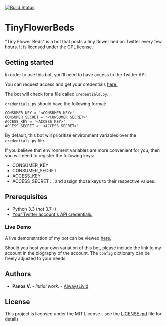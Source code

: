 [![Build Status](https://travis-ci.org/alwayslivid/TinyFlowerBeds.svg?branch=master)](https://travis-ci.org/alwayslivid/TinyFlowerBeds)

# TinyFlowerBeds
"Tiny Flower Beds" is a bot that posts a tiny flower bed on Twitter every few hours.
It is licensed under the GPL license.

## Getting started

In order to use this bot, you'll need to have access to the Twitter API.

You can request access and get your credentials [here.](https://dev.twitter.com)

The bot will check for a file called `credentials.py`.

`credentials.py` should have the following format:

```
CONSUMER_KEY = '<CONSUMER KEY>'
CONSUMER_SECRET = '<CONSUMER SECRET>'
ACCESS_KEY = '<ACCESS KEY>'
ACCESS_SECRET = '<ACCESS SECRET>'
```


By default, this bot will prioritize environment variables over the `credentials.py` file.

If you believe that environment variables are more convenient for you, then you will need to register the following keys:
* CONSUMER_KEY
* CONSUMER_SECRET
* ACCESS_KEY
* ACCESS_SECRET
... and assign those keys to their respective values.

## Prerequisites

* Python 3.3 (*not* 3.7+)
* [Your Twitter account's API credentials.](https://dev.twitter.com)

### Live Demo
A live demonstration of my bot can be viewed [here.](https://twitter.com/tinyflowerbeds)

Should you host your own variation of this bot, please include the link to my account in the biography of the account. The `config` dictionary can be freely adjusted to your needs.

## Authors

* **Panos V.** - *Initial work.* - [AlwaysLivid](https://alwayslivid.com)

## License

This project is licensed under the MIT License - see the [LICENSE.md](LICENSE.md) file for details